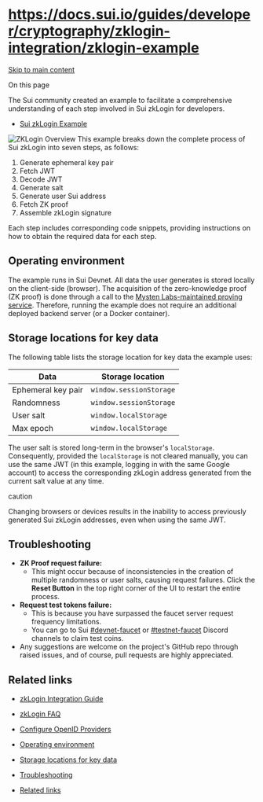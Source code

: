 # https://docs.sui.io/guides/developer/cryptography/zklogin-integration/zklogin-example

[Skip to main content](https://docs.sui.io/guides/developer/cryptography/zklogin-integration/zklogin-example#__docusaurus_skipToContent_fallback)

On this page

The Sui community created an example to facilitate a comprehensive understanding of each step involved in Sui zkLogin for developers.

- [Sui zkLogin Example](https://sui-zklogin.vercel.app/)

![ZKLogin Overview](https://docs.sui.io/assets/images/overview-92aed0a2680b21bb9d8d4b168aac8972.png)
This example breaks down the complete process of Sui zkLogin into seven steps, as follows:

1. Generate ephemeral key pair
2. Fetch JWT
3. Decode JWT
4. Generate salt
5. Generate user Sui address
6. Fetch ZK proof
7. Assemble zkLogin signature

Each step includes corresponding code snippets, providing instructions on how to obtain the required data for each step.

## Operating environment [​](https://docs.sui.io/guides/developer/cryptography/zklogin-integration/zklogin-example\#operating-environment "Direct link to Operating environment")

The example runs in Sui Devnet. All data the user generates is stored locally on the client-side (browser). The acquisition of the zero-knowledge proof (ZK proof) is done through a call to the [Mysten Labs-maintained proving service](https://docs.sui.io/guides/developer/cryptography/zklogin-integration#call-the-mysten-labs-maintained-proving-service). Therefore, running the example does not require an additional deployed backend server (or a Docker container).

## Storage locations for key data [​](https://docs.sui.io/guides/developer/cryptography/zklogin-integration/zklogin-example\#storage-locations-for-key-data "Direct link to Storage locations for key data")

The following table lists the storage location for key data the example uses:

| Data | Storage location |
| --- | --- |
| Ephemeral key pair | `window.sessionStorage` |
| Randomness | `window.sessionStorage` |
| User salt | `window.localStorage` |
| Max epoch | `window.localStorage` |

The user salt is stored long-term in the browser's `localStorage`. Consequently, provided the `localStorage` is not cleared manually, you can use the same JWT (in this example, logging in with the same Google account) to access the corresponding zkLogin address generated from the current salt value at any time.

caution

Changing browsers or devices results in the inability to access previously generated Sui zkLogin addresses, even when using the same JWT.

## Troubleshooting [​](https://docs.sui.io/guides/developer/cryptography/zklogin-integration/zklogin-example\#troubleshooting "Direct link to Troubleshooting")

- **ZK Proof request failure:**
  - This might occur because of inconsistencies in the creation of multiple randomness or user salts, causing request failures. Click the **Reset Button** in the top right corner of the UI to restart the entire process.
- **Request test tokens failure:**
  - This is because you have surpassed the faucet server request frequency limitations.
  - You can go to Sui [#devnet-faucet](https://discord.com/channels/916379725201563759/971488439931392130) or [#testnet-faucet](https://discord.com/channels/916379725201563759/1037811694564560966) Discord channels to claim test coins.
- Any suggestions are welcome on the project's GitHub repo through raised issues, and of course, pull requests are highly appreciated.


## Related links [​](https://docs.sui.io/guides/developer/cryptography/zklogin-integration/zklogin-example\#related-links "Direct link to Related links")

- [zkLogin Integration Guide](https://docs.sui.io/guides/developer/cryptography/zklogin-integration)
- [zkLogin FAQ](https://docs.sui.io/concepts/cryptography/zklogin#faq)
- [Configure OpenID Providers](https://docs.sui.io/guides/developer/cryptography/zklogin-integration/developer-account)

- [Operating environment](https://docs.sui.io/guides/developer/cryptography/zklogin-integration/zklogin-example#operating-environment)
- [Storage locations for key data](https://docs.sui.io/guides/developer/cryptography/zklogin-integration/zklogin-example#storage-locations-for-key-data)
- [Troubleshooting](https://docs.sui.io/guides/developer/cryptography/zklogin-integration/zklogin-example#troubleshooting)
- [Related links](https://docs.sui.io/guides/developer/cryptography/zklogin-integration/zklogin-example#related-links)